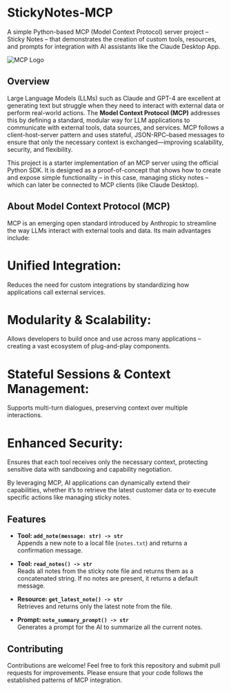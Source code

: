 # StickyNotes-MCP

A simple Python-based MCP (Model Context Protocol) server project – Sticky Notes – that demonstrates the creation of custom tools, resources, and prompts for integration with AI assistants like the Claude Desktop App.

![MCP Logo](https://placeholder.com/wp-content/uploads/2018/10/placeholder.com-logo1.png)

## Overview

Large Language Models (LLMs) such as Claude and GPT-4 are excellent at generating text but struggle when they need to interact with external data or perform real-world actions. The **Model Context Protocol (MCP)** addresses this by defining a standard, modular way for LLM applications to communicate with external tools, data sources, and services. MCP follows a client-host-server pattern and uses stateful, JSON-RPC–based messages to ensure that only the necessary context is exchanged—improving scalability, security, and flexibility.

This project is a starter implementation of an MCP server using the official Python SDK. It is designed as a proof-of-concept that shows how to create and expose simple functionality – in this case, managing sticky notes – which can later be connected to MCP clients (like Claude Desktop).

## About Model Context Protocol (MCP)

MCP is an emerging open standard introduced by Anthropic to streamline the way LLMs interact with external tools and data. Its main advantages include:

# Unified Integration:

Reduces the need for custom integrations by standardizing how applications call external services.

# Modularity & Scalability:

Allows developers to build once and use across many applications – creating a vast ecosystem of plug-and-play components.

# Stateful Sessions & Context Management:

Supports multi-turn dialogues, preserving context over multiple interactions.

# Enhanced Security:

Ensures that each tool receives only the necessary context, protecting sensitive data with sandboxing and capability negotiation.

By leveraging MCP, AI applications can dynamically extend their capabilities, whether it’s to retrieve the latest customer data or to execute specific actions like managing sticky notes.

## Features

- **Tool: `add_note(message: str) -> str`**  
  Appends a new note to a local file (`notes.txt`) and returns a confirmation message.

- **Tool: `read_notes() -> str`**  
  Reads all notes from the sticky note file and returns them as a concatenated string. If no notes are present, it returns a default message.

- **Resource: `get_latest_note() -> str`**  
  Retrieves and returns only the latest note from the file.

- **Prompt: `note_summary_prompt() -> str`**  
  Generates a prompt for the AI to summarize all the current notes.

## Contributing

Contributions are welcome! Feel free to fork this repository and submit pull requests for improvements. Please ensure that your code follows the established patterns of MCP integration.
